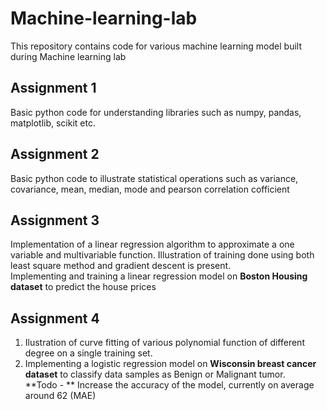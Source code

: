 # Machine-learning-lab
This repository contains code for various machine learning model built during Machine learning lab

## Assignment 1

Basic python code for understanding libraries such as numpy, pandas, matplotlib, scikit etc.

## Assignment 2

Basic python code to illustrate statistical operations such as variance, covariance, mean, median, mode and pearson correlation cofficient

## Assignment 3

Implementation of a linear regression algorithm to approximate a one variable and multivariable function. Illustration of training done using both least square method and gradient descent is present. <br>
Implementing and training a linear regression model on **Boston Housing dataset** to predict the house prices


## Assignment 4

1. Ilustration of curve fitting of various polynomial function of different degree on a single training set.
2. Implementing a logistic regression model on **Wisconsin breast cancer dataset** to classify data samples as Benign or Malignant tumor. <br>
    **Todo - ** Increase the accuracy of the model, currently on average around 62 (MAE)
